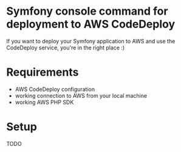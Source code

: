 # Symfony console command for deployment to AWS CodeDeploy
If you want to deploy your Symfony application to AWS and use the CodeDeploy service, you're in the right place :)

# Requirements
- AWS CodeDeploy configuration
- working connection to AWS from your local machine
- working AWS PHP SDK

# Setup
TODO

